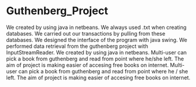 # Guthenberg_Project
We created by using java in netbeans. We always used .txt when creating databases.
We carried out our transactions by pulling from these databases. We designed the interface of the program with java swing.
We performed data retrieval from the guthenberg project with InputStreamReader. We created by using java in netbeans.
Multi-user can pick a book from guthenberg and read from point where he/she left.
The aim of project is making easier of accesing free books on internet.
Multi-user can pick a book from guthenberg and read from point where he / she left. The aim of project is making easier of accesing free books on internet.
